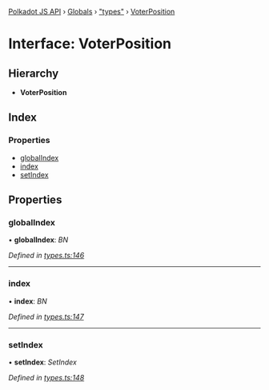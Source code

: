 [Polkadot JS API](../README.md) › [Globals](../globals.md) › ["types"](../modules/_types_.md) › [VoterPosition](_types_.voterposition.md)

# Interface: VoterPosition

## Hierarchy

* **VoterPosition**

## Index

### Properties

* [globalIndex](_types_.voterposition.md#globalindex)
* [index](_types_.voterposition.md#index)
* [setIndex](_types_.voterposition.md#setindex)

## Properties

###  globalIndex

• **globalIndex**: *BN*

*Defined in [types.ts:146](https://github.com/polkadot-js/api/blob/506b042f8c/packages/api-derive/src/types.ts#L146)*

___

###  index

• **index**: *BN*

*Defined in [types.ts:147](https://github.com/polkadot-js/api/blob/506b042f8c/packages/api-derive/src/types.ts#L147)*

___

###  setIndex

• **setIndex**: *SetIndex*

*Defined in [types.ts:148](https://github.com/polkadot-js/api/blob/506b042f8c/packages/api-derive/src/types.ts#L148)*
